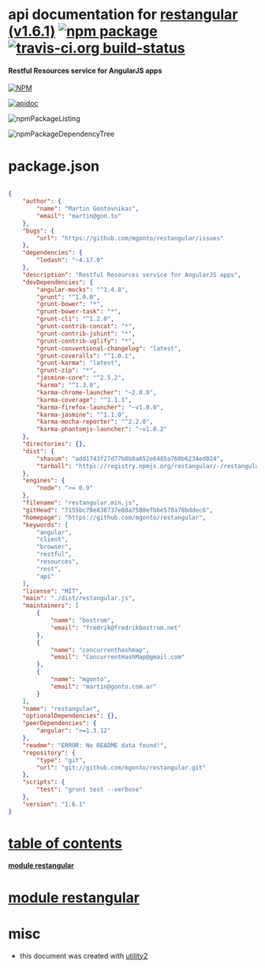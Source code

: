 # api documentation for  [restangular (v1.6.1)](https://github.com/mgonto/restangular)  [![npm package](https://img.shields.io/npm/v/npmdoc-restangular.svg?style=flat-square)](https://www.npmjs.org/package/npmdoc-restangular) [![travis-ci.org build-status](https://api.travis-ci.org/npmdoc/node-npmdoc-restangular.svg)](https://travis-ci.org/npmdoc/node-npmdoc-restangular)
#### Restful Resources service for AngularJS apps

[![NPM](https://nodei.co/npm/restangular.png?downloads=true)](https://www.npmjs.com/package/restangular)

[![apidoc](https://npmdoc.github.io/node-npmdoc-restangular/build/screenCapture.buildNpmdoc.browser._2Fhome_2Ftravis_2Fbuild_2Fnpmdoc_2Fnode-npmdoc-restangular_2Ftmp_2Fbuild_2Fapidoc.html.png)](https://npmdoc.github.io/node-npmdoc-restangular/build/apidoc.html)

![npmPackageListing](https://npmdoc.github.io/node-npmdoc-restangular/build/screenCapture.npmPackageListing.svg)

![npmPackageDependencyTree](https://npmdoc.github.io/node-npmdoc-restangular/build/screenCapture.npmPackageDependencyTree.svg)



# package.json

```json

{
    "author": {
        "name": "Martin Gontovnikas",
        "email": "martin@gon.to"
    },
    "bugs": {
        "url": "https://github.com/mgonto/restangular/issues"
    },
    "dependencies": {
        "lodash": "~4.17.0"
    },
    "description": "Restful Resources service for AngularJS apps",
    "devDependencies": {
        "angular-mocks": "^1.4.8",
        "grunt": "^1.0.0",
        "grunt-bower": "*",
        "grunt-bower-task": "*",
        "grunt-cli": "^1.2.0",
        "grunt-contrib-concat": "*",
        "grunt-contrib-jshint": "*",
        "grunt-contrib-uglify": "*",
        "grunt-conventional-changelog": "latest",
        "grunt-coveralls": "^1.0.1",
        "grunt-karma": "latest",
        "grunt-zip": "*",
        "jasmine-core": "^2.5.2",
        "karma": "^1.3.0",
        "karma-chrome-launcher": "~2.0.0",
        "karma-coverage": "^1.1.1",
        "karma-firefox-launcher": "~v1.0.0",
        "karma-jasmine": "^1.1.0",
        "karma-mocha-reporter": "^2.2.0",
        "karma-phantomjs-launcher": "~v1.0.2"
    },
    "directories": {},
    "dist": {
        "shasum": "add1743f27d77b0b8a652e6485a760b6234ed024",
        "tarball": "https://registry.npmjs.org/restangular/-/restangular-1.6.1.tgz"
    },
    "engines": {
        "node": ">= 0.9"
    },
    "filename": "restangular.min.js",
    "gitHead": "7155bc78e838737e88a7588efbbe578a78bddec6",
    "homepage": "https://github.com/mgonto/restangular",
    "keywords": [
        "angular",
        "client",
        "browser",
        "restful",
        "resources",
        "rest",
        "api"
    ],
    "license": "MIT",
    "main": "./dist/restangular.js",
    "maintainers": [
        {
            "name": "bostrom",
            "email": "fredrik@fredrikbostrom.net"
        },
        {
            "name": "concurrenthashmap",
            "email": "ConcurrentHashMap@gmail.com"
        },
        {
            "name": "mgonto",
            "email": "martin@gonto.com.ar"
        }
    ],
    "name": "restangular",
    "optionalDependencies": {},
    "peerDependencies": {
        "angular": ">=1.3.12"
    },
    "readme": "ERROR: No README data found!",
    "repository": {
        "type": "git",
        "url": "git://github.com/mgonto/restangular.git"
    },
    "scripts": {
        "test": "grunt test --verbose"
    },
    "version": "1.6.1"
}
```



# <a name="apidoc.tableOfContents"></a>[table of contents](#apidoc.tableOfContents)

#### [module restangular](#apidoc.module.restangular)



# <a name="apidoc.module.restangular"></a>[module restangular](#apidoc.module.restangular)



# misc
- this document was created with [utility2](https://github.com/kaizhu256/node-utility2)
